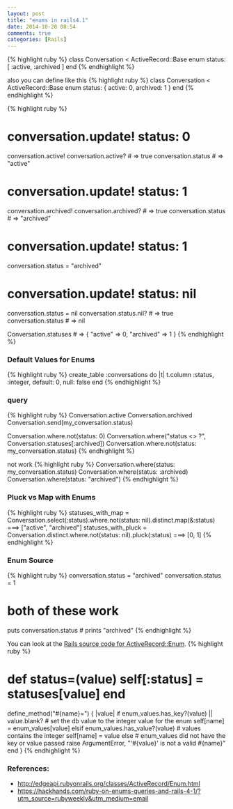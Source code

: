 ```yaml
---
layout: post
title: "enums in rails4.1"
date: 2014-10-28 08:54
comments: true
categories: [Rails]
---
```


{% highlight ruby %}
class Conversation < ActiveRecord::Base
  enum status: [ :active, :archived ]
end
{% endhighlight %}

also you can define like this
{% highlight ruby %}
class Conversation < ActiveRecord::Base
  enum status: { active: 0, archived: 1 }
end
{% endhighlight %}

{% highlight ruby %}
# conversation.update! status: 0
conversation.active!
conversation.active? # => true
conversation.status  # => "active"

# conversation.update! status: 1
conversation.archived!
conversation.archived? # => true
conversation.status    # => "archived"

# conversation.update! status: 1
conversation.status = "archived"

# conversation.update! status: nil
conversation.status = nil
conversation.status.nil? # => true
conversation.status      # => nil

Conversation.statuses # => { "active" => 0, "archived" => 1 }
{% endhighlight %}

### Default Values for Enums
{% highlight ruby %}
create_table :conversations do |t|
  t.column :status, :integer, default: 0, null: false
end
{% endhighlight %}

### query
{% highlight ruby %}
Conversation.active
Conversation.archived
Conversation.send(my_conversation.status)

Conversation.where.not(status: 0)
Conversation.where("status <> ?", Conversation.statuses[:archived])
Conversation.where.not(status: my_conversation.status)
{% endhighlight %}

not work
{% highlight ruby %}
Conversation.where(status: my_conversation.status)
Conversation.where(status: :archived)
Conversation.where(status: "archived")
{% endhighlight %}

### Pluck vs Map with Enums
{% highlight ruby %}
statuses_with_map = Conversation.select(:status).where.not(status: nil).distinct.map(&:status)               ===>  ["active", "archived"]
statuses_with_pluck = Conversation.distinct.where.not(status: nil).pluck(:status)                            ===>  [0, 1]
{% endhighlight %}

### Enum Source
{% highlight ruby %}
conversation.status = "archived"
conversation.status = 1
# both of these work
puts conversation.status # prints "archived"
{% endhighlight %}

You can look at the [Rails source code for ActiveRecord::Enum](https://github.com/rails/rails/blob/877ea784e4cd0d539bdfbd15839ae3d28169b156/activerecord/lib/active_record/enum.rb#L82).
{% highlight ruby %}
# def status=(value) self[:status] = statuses[value] end
define_method("#{name}=") { |value|
  if enum_values.has_key?(value) || value.blank?
    # set the db value to the integer value for the enum
    self[name] = enum_values[value]
  elsif enum_values.has_value?(value) # values contains the integer
    self[name] = value
  else
    # enum_values did not have the key or value passed
    raise ArgumentError, "'#{value}' is not a valid #{name}"
  end
}
{% endhighlight %}

### References:
* http://edgeapi.rubyonrails.org/classes/ActiveRecord/Enum.html
* https://hackhands.com/ruby-on-enums-queries-and-rails-4-1/?utm_source=rubyweekly&utm_medium=email
